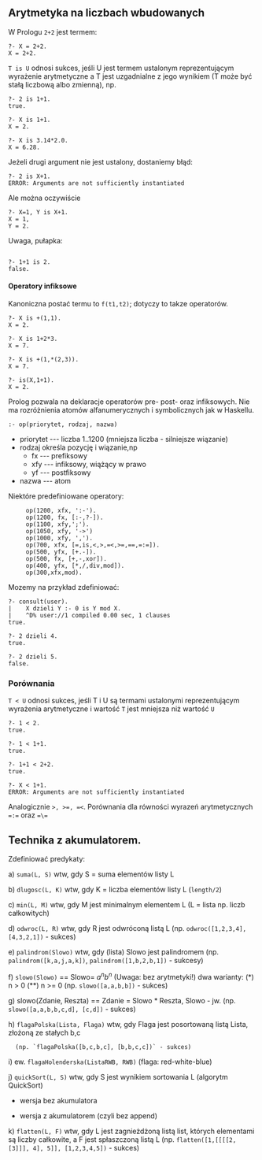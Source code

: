 ## Arytmetyka na liczbach wbudowanych

W Prologu `2+2` jest termem:
```
?- X = 2+2.
X = 2+2.
```

`T is U` odnosi sukces, jeśli U jest termem ustalonym reprezentującym wyrażenie arytmetyczne a T jest uzgadnialne z jego wynikiem (T może być stałą liczbową albo zmienną), np.

```
?- 2 is 1+1.
true.

?- X is 1+1.
X = 2.

?- X is 3.14*2.0.
X = 6.28.
```

Jeżeli drugi argument nie jest ustalony, dostaniemy błąd:

```
?- 2 is X+1.
ERROR: Arguments are not sufficiently instantiated
```

Ale można oczywiście

```
?- X=1, Y is X+1.
X = 1,
Y = 2.
```

Uwaga, pułapka:

```

?- 1+1 is 2.
false.
```

#### Operatory infiksowe
Kanoniczna postać termu to `f(t1,t2)`; dotyczy to takze operatorów.
```
?- X is +(1,1).
X = 2.

?- X is 1+2*3.
X = 7.

?- X is +(1,*(2,3)).
X = 7.

?- is(X,1+1).
X = 2.
```

Prolog pozwala na deklaracje operatorów pre- post- oraz infiksowych. Nie ma rozróżnienia atomów alfanumerycznych i symbolicznych jak w Haskellu.

```
:- op(priorytet, rodzaj, nazwa)
```
* priorytet --- liczba 1..1200 (mniejsza liczba - silniejsze wiązanie)
* rodzaj określa pozycję i wiązanie,np
   - fx --- prefiksowy
   - xfy --- infiksowy, wiążący w prawo
   - yf --- postfiksowy
* nazwa --- atom

Niektóre predefiniowane operatory:
```
     op(1200, xfx, ':-').
     op(1200, fx, [:-,?-]).
     op(1100, xfy,';').
     op(1050, xfy, '->')
     op(1000, xfy, ',').
     op(700, xfx, [=,is,<,>,=<,>=,==,=:=]).
     op(500, yfx, [+.-]).
     op(500, fx, [+,-,xor]).
     op(400, yfx, [*,/,div,mod]).
     op(300,xfx,mod).
```

Mozemy na przykład zdefiniować:

```
?- consult(user).
|    X dzieli Y :- 0 is Y mod X.
|    ^D% user://1 compiled 0.00 sec, 1 clauses
true.

?- 2 dzieli 4.
true.

?- 2 dzieli 5.
false.
```
### Porównania

`T < U` odnosi sukces, jeśli T i U są termami ustalonymi reprezentującym wyrażenia arytmetyczne i wartość `T` jest mniejsza niż wartość `U`

```
?- 1 < 2.
true.

?- 1 < 1+1.
true.

?- 1+1 < 2+2.
true.

?- X < 1+1.
ERROR: Arguments are not sufficiently instantiated
```
Analogicznie `>, >=, =<`. Porównania dla równości wyrazeń arytmetycznych `=:=` oraz `=\=`

## Technika z akumulatorem.

Zdefiniować predykaty:

 a) `suma(L, S)` wtw, gdy S = suma elementów listy L

 b) `dlugosc(L, K)` wtw, gdy K = liczba elementów listy L (`length/2`)

 c) `min(L, M)` wtw, gdy M jest minimalnym elementem L
                        (L = lista np. liczb całkowitych)

 d) `odwroc(L, R)` wtw, gdy R jest odwróconą listą L
      (np. `odwroc([1,2,3,4], [4,3,2,1])` - sukces)

 e) `palindrom(Slowo)` wtw, gdy (lista) Slowo jest palindromem
      (np. `palindrom([k,a,j,a,k])`, `palindrom([1,b,2,b,1])` - sukcesy)

 f) `slowo(Slowo)` == Slowo= $a^n b^n$      (Uwaga: bez arytmetyki!)
      dwa warianty:  (*) n > 0  (**) n >= 0
      (np. `slowo([a,a,b,b])` - sukces)

 g) slowo(Zdanie, Reszta) == Zdanie = Slowo * Reszta, Slowo - jw.
      (np. `slowo([a,a,b,b,c,d], [c,d])` - sukces)

 h) `flagaPolska(Lista, Flaga)` wtw, gdy Flaga jest posortowaną listą Lista, złożoną ze stałych b,c

      (np. `flagaPolska([b,c,b,c], [b,b,c,c])` - sukces)

 i) ew. `flagaHolenderska(ListaRWB, RWB)` (flaga: red-white-blue)

 j) `quickSort(L, S)` wtw, gdy S jest wynikiem sortowania L (algorytm QuickSort)

   * wersja bez akumulatora

   * wersja z akumulatorem (czyli bez append)

k) `flatten(L, F)` wtw, gdy L jest zagnieżdżoną listą list, których
     elementami są liczby całkowite, a F jest spłaszczoną listą L
      (np. `flatten([1,[[[[2,[3]]], 4], 5]], [1,2,3,4,5])` - sukces)
